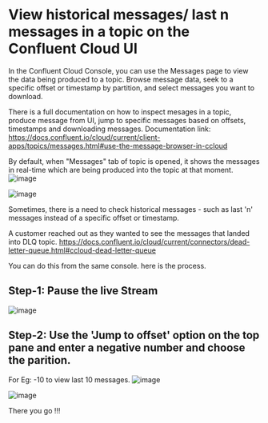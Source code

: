 # View historical messages/ last n messages in a topic on the Confluent Cloud UI

In the Confluent Cloud Console, you can use the Messages page to view the data being produced to a topic. Browse message data, seek to a specific offset or timestamp by partition, and select messages you want to download.

There is a full documentation on how to inspect mesages in a topic, produce message from UI, jump to specific messages based on offsets, timestamps and downloading messages.
Documentation link: https://docs.confluent.io/cloud/current/client-apps/topics/messages.html#use-the-message-browser-in-ccloud

By default, when "Messages" tab of topic is opened, it shows the messages in real-time which are being produced into the topic at that moment.
![image](https://user-images.githubusercontent.com/73946498/217837339-969d9331-4cc6-401d-b58d-4b1a55280558.png)

![image](https://user-images.githubusercontent.com/73946498/217837436-84cde332-f5c8-439c-b1d8-10ba875bcc06.png)


Sometimes, there is a need to check historical messages - such as last 'n' messages instead of a specific offset or timestamp.

A customer reached out as they wanted to see the messages that landed into DLQ topic. https://docs.confluent.io/cloud/current/connectors/dead-letter-queue.html#ccloud-dead-letter-queue

You can do this from the same console. here is the process.

## Step-1: Pause the live Stream
![image](https://user-images.githubusercontent.com/73946498/217837805-7f2f7237-3ef5-433c-96ed-c55c57619d83.png)

## Step-2: Use the 'Jump to offset' option on the top pane and enter a negative number and choose the parition.
For Eg: -10 to view last 10 messages.
![image](https://user-images.githubusercontent.com/73946498/217838290-a79675e0-9d0e-4bff-b80c-cd3d3da78e1a.png)


![image](https://user-images.githubusercontent.com/73946498/217838490-02fc4e49-1ba1-45bc-bddd-b5d324a78bfd.png)

There you go !!!
